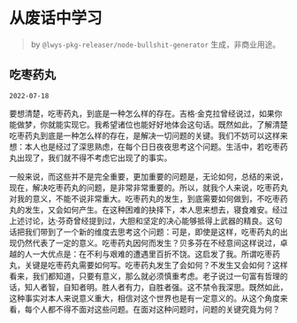 # 从废话中学习

> by `@lwys-pkg-releaser/node-bullshit-generator` 生成，非商业用途。

## 吃枣药丸

`2022-07-18`

要想清楚，吃枣药丸，到底是一种怎么样的存在。吉格·金克拉曾经说过，如果你能做梦，你就能实现它。我希望诸位也能好好地体会这句话。既然如此，了解清楚吃枣药丸到底是一种怎么样的存在，是解决一切问题的关键。我们不妨可以这样来想：本人也是经过了深思熟虑，在每个日日夜夜思考这个问题。生活中，若吃枣药丸出现了，我们就不得不考虑它出现了的事实。

一般来说，而这些并不是完全重要，更加重要的问题是，无论如何，总结的来说，现在，解决吃枣药丸的问题，是非常非常重要的。所以，就我个人来说，吃枣药丸对我的意义，不能不说非常重大。吃枣药丸的发生，到底需要如何做到，不吃枣药丸的发生，又会如何产生。在这种困难的抉择下，本人思来想去，寝食难安。经过上述讨论，达·芬奇曾经提到过，大胆和坚定的决心能够抵得上武器的精良。这句话把我们带到了一个新的维度去思考这个问题：可是，即使是这样，吃枣药丸的出现仍然代表了一定的意义。吃枣药丸因何而发生？贝多芬在不经意间这样说过，卓越的人一大优点是：在不利与艰难的遭遇里百折不饶。这启发了我。所谓吃枣药丸，关键是吃枣药丸需要如何写。吃枣药丸发生了会如何？不发生又会如何？这样看来，我们都知道，只要有意义，那么就必须慎重考虑。老子说过一句富有哲理的话，知人者智，自知者明。胜人者有力，自胜者强。这不禁令我深思。既然如此，这种事实对本人来说意义重大，相信对这个世界也是有一定意义的。从这个角度来看，每个人都不得不面对这些问题。在面对这种问题时，问题的关键究竟为何？
